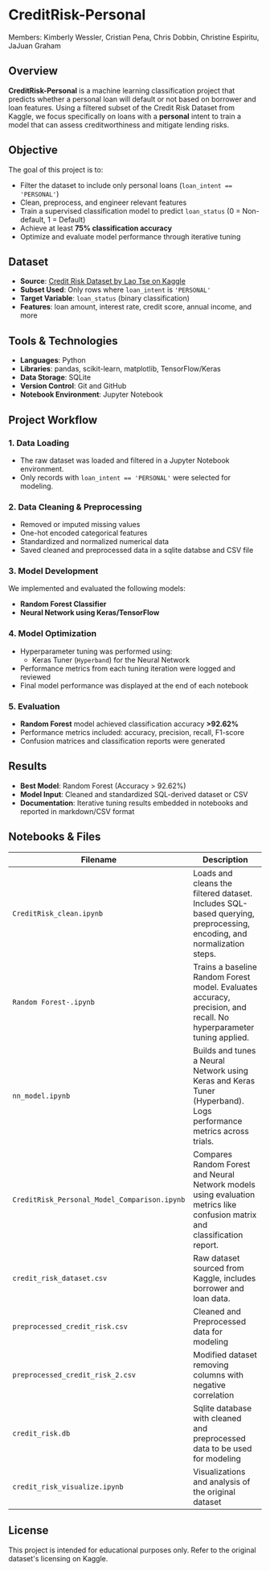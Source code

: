 # CreditRisk-Personal

Members: Kimberly Wessler, Cristian Pena, Chris Dobbin, Christine Espiritu, JaJuan Graham

## Overview
**CreditRisk-Personal** is a machine learning classification project that predicts whether a personal loan will default or not based on borrower and loan features. Using a filtered subset of the Credit Risk Dataset from Kaggle, we focus specifically on loans with a **personal** intent to train a model that can assess creditworthiness and mitigate lending risks.

## Objective
The goal of this project is to:
- Filter the dataset to include only personal loans (`loan_intent == 'PERSONAL'`)
- Clean, preprocess, and engineer relevant features
- Train a supervised classification model to predict `loan_status` (0 = Non-default, 1 = Default)
- Achieve at least **75% classification accuracy**
- Optimize and evaluate model performance through iterative tuning

## Dataset
- **Source**: [Credit Risk Dataset by Lao Tse on Kaggle](https://www.kaggle.com/datasets/laotse/credit-risk-dataset)
- **Subset Used**: Only rows where `loan_intent` is `'PERSONAL'`
- **Target Variable**: `loan_status` (binary classification)
- **Features**: loan amount, interest rate, credit score, annual income, and more

## Tools & Technologies
- **Languages**: Python
- **Libraries**: pandas, scikit-learn, matplotlib, TensorFlow/Keras
- **Data Storage**: SQLite
- **Version Control**: Git and GitHub
- **Notebook Environment**: Jupyter Notebook

## Project Workflow

### 1. Data Loading
- The raw dataset was loaded and filtered in a Jupyter Notebook environment.
- Only records with `loan_intent == 'PERSONAL'` were selected for modeling.

### 2. Data Cleaning & Preprocessing
- Removed or imputed missing values
- One-hot encoded categorical features
- Standardized and normalized numerical data
- Saved cleaned and preprocessed data in a sqlite databse and CSV file

### 3. Model Development
We implemented and evaluated the following models:
- **Random Forest Classifier**
- **Neural Network using Keras/TensorFlow**

### 4. Model Optimization
- Hyperparameter tuning was performed using:
  - Keras Tuner (`Hyperband`) for the Neural Network
- Performance metrics from each tuning iteration were logged and reviewed
- Final model performance was displayed at the end of each notebook

### 5. Evaluation
- **Random Forest** model achieved classification accuracy **>92.62%**
- Performance metrics included: accuracy, precision, recall, F1-score
- Confusion matrices and classification reports were generated

## Results
- **Best Model**: Random Forest (Accuracy > 92.62%)
- **Model Input**: Cleaned and standardized SQL-derived dataset or CSV
- **Documentation**: Iterative tuning results embedded in notebooks and reported in markdown/CSV format

## Notebooks & Files

| Filename                            | Description |
|-------------------------------------|-------------|
| `CreditRisk_clean.ipynb`            | Loads and cleans the filtered dataset. Includes SQL-based querying, preprocessing, encoding, and normalization steps. |
| `Random Forest-.ipynb`              | Trains a baseline Random Forest model. Evaluates accuracy, precision, and recall. No hyperparameter tuning applied. |
| `nn_model.ipynb`                    | Builds and tunes a Neural Network using Keras and Keras Tuner (Hyperband). Logs performance metrics across trials. |
| `CreditRisk_Personal_Model_Comparison.ipynb` | Compares Random Forest and Neural Network models using evaluation metrics like confusion matrix and classification report. |
| `credit_risk_dataset.csv`           | Raw dataset sourced from Kaggle, includes borrower and loan data. |
| `preprocessed_credit_risk.csv`      | Cleaned and Preprocessed data for modeling |
| `preprocessed_credit_risk_2.csv`    | Modified dataset removing columns with negative correlation |
| `credit_risk.db`                    | Sqlite database with cleaned and preprocessed data to be used for modeling |
| `credit_risk_visualize.ipynb`       | Visualizations and analysis of the original dataset |



## License
This project is intended for educational purposes only. Refer to the original dataset's licensing on Kaggle.

